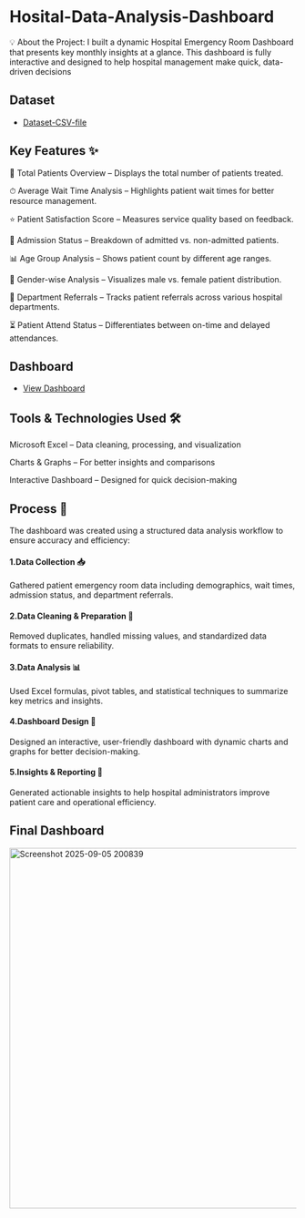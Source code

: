 # Hosital-Data-Analysis-Dashboard
💡 About the Project:  I built a dynamic Hospital Emergency Room Dashboard that presents key monthly insights at a glance. This dashboard is fully interactive and designed to help hospital management make quick, data-driven decisions

## Dataset
- <a href= "https://github.com/AniruddhTiwari532/Hosital-Data-Analysis-Dashboard/blob/main/Hospital%20Emergency%20Room%20Data.csv">Dataset-CSV-file</a>

## Key Features ✨

📌 Total Patients Overview – Displays the total number of patients treated.

⏱ Average Wait Time Analysis – Highlights patient wait times for better resource management.

⭐ Patient Satisfaction Score – Measures service quality based on feedback.

🧾 Admission Status – Breakdown of admitted vs. non-admitted patients.

📊 Age Group Analysis – Shows patient count by different age ranges.

🧍 Gender-wise Analysis – Visualizes male vs. female patient distribution.

🏥 Department Referrals – Tracks patient referrals across various hospital departments.

⏳ Patient Attend Status – Differentiates between on-time and delayed attendances.

## Dashboard
- <a href= "https://github.com/AniruddhTiwari532/Hosital-Data-Analysis-Dashboard/blob/main/Screenshot%202025-09-05%20200839.png">View Dashboard</a>

## Tools & Technologies Used 🛠

Microsoft Excel – Data cleaning, processing, and visualization

Charts & Graphs – For better insights and comparisons

Interactive Dashboard – Designed for quick decision-making

## Process 🔄

The dashboard was created using a structured data analysis workflow to ensure accuracy and efficiency:

#### 1.Data Collection 📥

Gathered patient emergency room data including demographics, wait times, admission status, and department referrals.

#### 2.Data Cleaning & Preparation 🧹

Removed duplicates, handled missing values, and standardized data formats to ensure reliability.

#### 3.Data Analysis 📊

Used Excel formulas, pivot tables, and statistical techniques to summarize key metrics and insights.

#### 4.Dashboard Design 🎨

Designed an interactive, user-friendly dashboard with dynamic charts and graphs for better decision-making.

#### 5.Insights & Reporting 📑

Generated actionable insights to help hospital administrators improve patient care and operational efficiency.

## Final Dashboard
<img width="1391" height="633" alt="Screenshot 2025-09-05 200839" src="https://github.com/user-attachments/assets/e62b0ec3-3f01-4793-ad6b-13e82ae3ed1c" />
